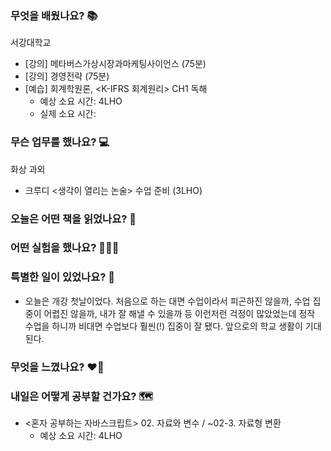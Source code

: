 ### 무엇을 배웠나요? 📚
서강대학교
- [강의] 메타버스가상시장과마케팅사이언스 (75분)
- [강의] 경영전략 (75분)
- [예습] 회계학원론, <K-IFRS 회계원리> CH1 독해
    - 예상 소요 시간: 4LHO
    - 실제 소요 시간: 

### 무슨 업무를 했나요? 💻
화상 과외
- 크루디 <생각이 열리는 논술> 수업 준비 (3LHO)

### 오늘은 어떤 책을 읽었나요? 📖

### 어떤 실험을 했나요? 👩🏻‍🔬

### 특별한 일이 있었나요? 🧳
- 오늘은 개강 첫날이었다. 처음으로 하는 대면 수업이라서 피곤하진 않을까, 수업 집중이 어렵진 않을까, 내가 잘 해낼 수 있을까 등 이런저런 걱정이 많았었는데 정작 수업을 하니까 비대면 수업보다 훨씬(!) 집중이 잘 됐다. 앞으로의 학교 생활이 기대된다.

### 무엇을 느꼈나요? ❤️‍🔥

### 내일은 어떻게 공부할 건가요? 🗺
- <혼자 공부하는 자바스크립트> 02. 자료와 변수 / ~02-3. 자료형 변환
    - 예상 소요 시간: 4LHO